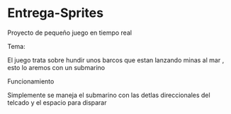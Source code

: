 # Entrega-Sprites

Proyecto de pequeño juego en tiempo real 

Tema:

El juego trata sobre hundir unos barcos que estan lanzando minas al mar , esto lo aremos con un submarino 

Funcionamiento

Simplemente se maneja el submarino con las detlas direccionales del telcado y el espacio para disparar 
